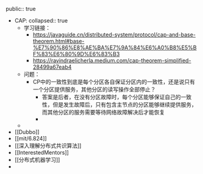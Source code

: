 public:: true

- CAP:
  collapsed:: true
	- 学习链接：
		- https://javaguide.cn/distributed-system/protocol/cap-and-base-theorem.html#base-%E7%90%86%E8%AE%BA%E7%9A%84%E6%A0%B8%E5%BF%83%E6%80%9D%E6%83%B3
		- https://ravindraelicherla.medium.com/cap-theorem-simplified-28499a67eab4
	- 问题：
		- CP中的一致性到底是每个分区各自保证分区内的一致性，还是说只有一个分区提供服务，其他分区的读写操作全部停止？
			- 答案是后者，在没有分区故障时，每个分区能够保证自己的一致性，但是发生故障后，只有包含主节点的分区能够继续提供服务，而其他分区的服务需要等待网络故障解决后才能恢复
			-
	-
- [[Dubbo]]
- [[mit/6.824]]
- [[深入理解分布式共识算法]]
- [[InterestedMentors]]
- [[分布式机器学习]]
-